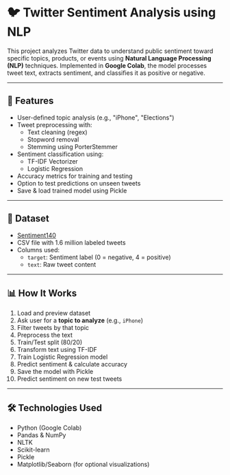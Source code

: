# 🐦 Twitter Sentiment Analysis using NLP

This project analyzes Twitter data to understand public sentiment toward specific topics, products, or events using **Natural Language Processing (NLP)** techniques. Implemented in **Google Colab**, the model processes tweet text, extracts sentiment, and classifies it as positive or negative.

---


## 📌 Features

- User-defined topic analysis (e.g., "iPhone", "Elections")
- Tweet preprocessing with:
  - Text cleaning (regex)
  - Stopword removal
  - Stemming using PorterStemmer
- Sentiment classification using:
  - TF-IDF Vectorizer
  - Logistic Regression
- Accuracy metrics for training and testing
- Option to test predictions on unseen tweets
- Save & load trained model using Pickle

---

## 📂 Dataset

- [Sentiment140](https://www.kaggle.com/datasets/kazanova/sentiment140)
- CSV file with 1.6 million labeled tweets
- Columns used:
  - `target`: Sentiment label (0 = negative, 4 = positive)
  - `text`: Raw tweet content

---

## 📊 How It Works

1. Load and preview dataset
2. Ask user for a **topic to analyze** (e.g., `iPhone`)
3. Filter tweets by that topic
4. Preprocess the text
5. Train/Test split (80/20)
6. Transform text using TF-IDF
7. Train Logistic Regression model
8. Predict sentiment & calculate accuracy
9. Save the model with Pickle
10. Predict sentiment on new test tweets

---

## 🛠️ Technologies Used

- Python (Google Colab)
- Pandas & NumPy
- NLTK
- Scikit-learn
- Pickle
- Matplotlib/Seaborn (for optional visualizations)
